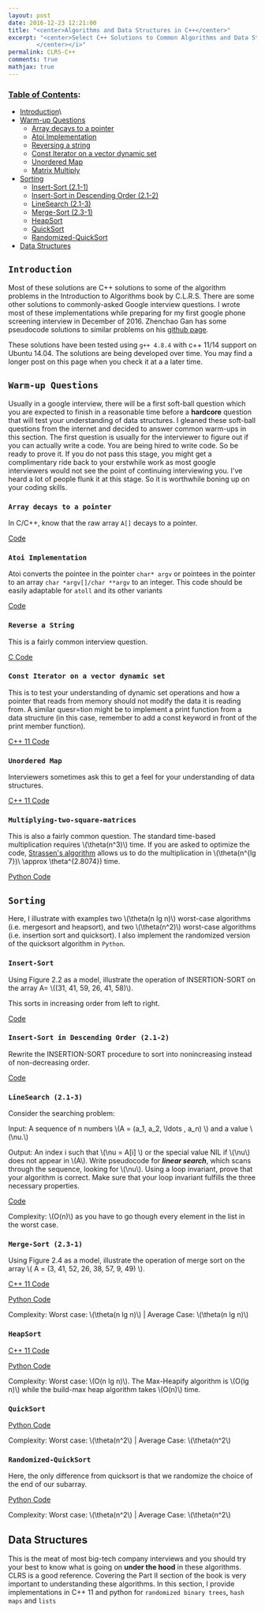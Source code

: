 ```yaml
---
layout: post
date: 2016-12-23 12:21:00
title: "<center>Algorithms and Data Structures in C++</center>"
excerpt: "<center>Select C++ Solutions to Common Algorithms and Data Structure Problems
        </center></i>"
permalink: CLRS-C++
comments: true
mathjax: true
---
```


<script type="text/x-mathjax-config">
MathJax.Hub.Config({
  TeX: { equationNumbers: { autoNumber: "AMS" } }
});
</script>

<!--Mathjax Parser -->
<script type="text/javascript" async
  src="https://cdn.mathjax.org/mathjax/latest/MathJax.js?config=TeX-MML-AM_CHTML">
</script>

<script type="text/x-mathjax-config">
MathJax.Hub.Config({
  tex2jax: {inlineMath: [['$','$'], ['\\(','\\)']]}
});
</script>

### [Table of Contents](#table-of-contents):

  - [Introduction](#introduction)\
  - [Warm-up Questions](#warm-up-questions)    
    - [Array decays to a pointer](#array-decays-to-a-pointer)    
    - [Atoi Implementation](#atoi-implementation)
    - [Reversing a string](#reverse-a-string)
    - [Const Iterator on a vector dynamic set](#const-iterator)
    - [Unordered Map](#unordered-map)
    - [Matrix Multiply](#matrix-multiply)
  - [Sorting](#sorting)
    - [Insert-Sort (2.1-1)](#insert-sort)
    - [Insert-Sort in Descending Order (2.1-2)](#insert-sort-in-descending-order)
    - [LineSearch (2.1-3)](#lineSearch)
    - [Merge-Sort (2.3-1)](#merge-sort)
    - [HeapSort](#heapsort)
    - [QuickSort](#quicksort)
    - [Randomized-QuickSort](#randomized-quicksort)
  - [Data Structures](#data-structures)

<a name='introduction'></a>
## `Introduction`

Most of these solutions are C++ solutions to some of the algorithm problems in the Introduction to Algorithms book by C.L.R.S. There are some other solutions to commonly-asked Google interview questions. I wrote most of these implementations while preparing for my first google phone screening interview in December of 2016. Zhenchao Gan has some pseudocode solutions to similar problems on his [github page](https://github.com/gzc/CLRS).

These solutions have been tested using `g++ 4.8.4` with c++ 11/14 support on Ubuntu 14.04. The solutions are being developed over time. You may find a longer post on this page when you check it at a a later time.

<a name='warm-up-questions'></a>
## `Warm-up Questions`

Usually in a google interview, there will be a first soft-ball question which you are expected to finish in a reasonable time before a **hardcore** question that will test your understanding of data structures. I gleaned these soft-ball questions from the internet and decided to answer common warm-ups in this section. The first question is usually for the interviewer to figure out if you can actually write a code. You are being hired to write code. So be ready to prove it. If you do not pass this stage, you might get a complimentary ride back to your erstwhile work as most google interviewers would not see the point of continuing interviewing you. I've heard a lot of people flunk it at this stage. So it is worthwhile boning up on your coding skills.

<a name='array-decays-to-a-pointer'></a>
### `Array decays to a pointer`

In C/C++, know that the raw array `A[]` decays to a pointer.

[Code](/src/arraydecaystopointer.cxx)

<a name='atoi-implementation'></a>
### `Atoi Implementation`

Atoi converts the pointee in the pointer `char* argv` or pointees in the pointer to an array 
`char *argv[]/char **argv` to an integer. This code should be easily adaptable for `atoll` and its other variants

[Code](/src/atoi.cxx)

<a name='reverse-a-string'></a>
### `Reverse a String`

This is a fairly common interview question. 

[C Code](/src/reverse.c)

<a name='const-iterator'></a>
### `Const Iterator on a vector dynamic set`

This is to test your understanding of dynamic set operations and how a pointer that reads from memory 
should not modify the data it is reading from. A similar quesr=tion might be to implement a print function from a data structure (in this case, remember to add a const keyword in front of the print member function). 

[C++ 11 Code](/src/vec.cxx)

<a name='unordered-map'></a>
### `Unordered Map`

Interviewers sometimes ask this to get a feel for your understanding of data structures.

[C++ 11 Code](/src/unordered_map.cxx)

<a name='matrix-multiply'></a>
### `Multiplying-two-square-matrices`

This is also a fairly common question. The standard time-based multiplication requires \\(\theta(n^3)\\) time. If you are asked to optimize the code, [Strassen's algorithm](https://en.wikipedia.org/wiki/Strassen_algorithm) allows us to do the multiplication in \\(\theta(n^{lg 7})\\ \approx \theta^{2.8074}) time.

[Python Code](/src/Matmuls/sqmatmul.py)

<a name='sorting'></a>
## `Sorting`

Here, I illustrate with examples two \\(\theta(n lg n)\\) worst-case algorithms (i.e. mergesort and heapsort), and two  \\(\theta(n^2)\\) worst-case algorithms (i.e. insertion sort and quicksort). I also implement the randomized version of the quicksort algorithm in `Python`.

<a name='insert-sort'></a>
### `Insert-Sort`

Using Figure 2.2 as a model, illustrate the operation of INSERTION-SORT on the
array A= \\((31, 41, 59, 26, 41, 58)\\).

This sorts in increasing order from left to right.

[Code](/src/Sorting/insertsort.cxx)

<a name='insert-sort-in-descending-order'></a>
### `Insert-Sort in Descending Order (2.1-2)`

Rewrite the INSERTION-SORT procedure to sort into nonincreasing instead of non-decreasing order.

[Code](/src/Sorting/insertsort_descending.cxx)

<a name='lineSearch'></a>
### `LineSearch (2.1-3)`

Consider the searching problem:

Input: A sequence of n numbers \\(A = (a\_1, a\_2, \ldots , a\_n) \\) and a value \\(\nu.\\)

Output: An index i such that \\(\nu = A[i] \\) or the special value NIL if \\(\nu\\) does not appear in \\(A\\).
Write pseudocode for _**linear search**_, which scans through the sequence, looking for \\(\nu\\). Using a loop invariant, prove that your algorithm is correct. Make sure that your loop invariant fulfills the three necessary properties.

[Code](/src/Sorting/linesearch.cxx)

Complexity: \\(O(n)\\) as you have to go though every element in the list in the worst case.

<a name='merge-sort'></a>
### `Merge-Sort (2.3-1)`

Using Figure 2.4 as a model, illustrate the operation of merge sort on the array \\( A = (3, 41, 52, 26, 38, 57, 9, 49) \\).

[C++ 11 Code](/src/Sorting/mergesort.cxx)

[Python Code](/src/Sorting/mergesort.py)


Complexity: Worst case: \\(\theta(n lg n)\\) | Average Case: \\(\theta(n lg n)\\)

<a name='heapsort'></a>
### `HeapSort`

[C++ 11 Code](/src/Sorting/heapsort.cxx)

[Python Code](/src/Sorting/heapsort.py)

Complexity: Worst case: \\(O(n lg n)\\). The Max-Heapify algorithm is \\(O(lg n)\\) while the build-max heap algorithm takes \\(O(n)\\) time.

<a name='quicksort'></a>
### `QuickSort`

[Python Code](/src/Sorting/quicksort.py)

Complexity: Worst case: \\(\theta(n^2\\) | Average Case: \\(\theta(n^2\\) 

<a name='randomized-quickSort'></a>
### `Randomized-QuickSort`

Here, the only difference from quicksort is that we randomize the choice of the end of our subarray.

[Python Code](/src/Sorting/randomized_quicksort.py)

Complexity: Worst case: \\(\theta(n^2\\) | Average Case: \\(\theta(n^2\\) 

<a name='data-structures'></a>
## Data Structures

This is the meat of most big-tech company interviews and you should try your best to know what is going on **under the hood** in these algorithms. CLRS is a good reference. Covering the Part II section of the book is very important to understanding these algorithms. In this section, I provide implementations in C++  11 and python for `randomized binary trees`, `hash maps` and `lists`
